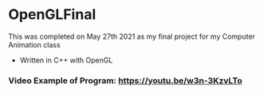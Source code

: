 # OpenGLFinal
This was completed on May 27th 2021 as my final project for my Computer Animation class
 - Written in C++ with OpenGL

### Video Example of Program: https://youtu.be/w3n-3KzvLTo
